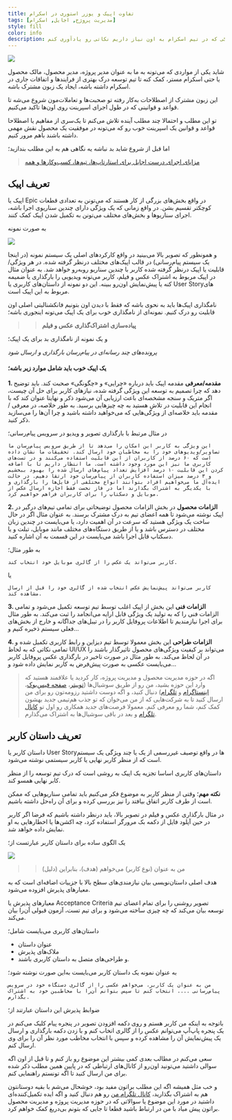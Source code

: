 ```yaml
---
title: تفاوت اپیک و یوزر استوری در اسکرام
tags: [مدیریت پروژخ, اجایل, اسکرام]
style: fill
color: info
description: تو این مطلب در مورد تفاوت یوزر استوری و اپیک نوشتم و قرار هست در چند مطلب آینده روی همین موضوعات و زبان مشترکی که در تیم اسکرام به اون نیاز داریم نکاتی رو یادآوری کنم.
---
```

![](https://fa.ahmadi.pm/assets/imgpsts/epic-user-story-agile-methodology.jpg)

شاید یکی از مواردی که می‌تونه به ما به عنوان مدیر پروژه، مدیر محصول، مالک محصول یا حتی اسکرام مستر، کمک کنه تا تیم توسعه درک بهتری از فرایندها و اتفاقات جاری در اسکرام داشته باشه، ایجاد یک زبون مشترک باشه. 

این زبون مشترک از اصطلاحات به‌کار رفته تو صحبت‌ها و تعاملات‌مون شروع می‌شه تا قواعد و قوانینی که در طول اجرای اسپرینت روی اون‌ها تاکید می‌کنیم.

تو این مطلب و احتمالا چند مطلب آینده تلاش می‌کنم تا یک‌سری از مفاهیم یا اصطلاحا قواعد و قوانین یک اسپرینت خوب رو که می‌تونه در موفقیت یک محصول نقش مهمی داشته باشند باهم مرور کنیم.

اما قبل از شروع شاید بد نباشه یه نگاهی هم به این مطلب بندازید؛

> [مزایای اجرای درست اجایل برای استارتاپ‌ها، تیم‌ها، کسب‌وکارها و همه](https://fa.ahmadi.pm/articles/Agile-benefits-for-startups)


## تعریف اپیک

اپیک یا Epic در واقع بخش‌های بزرگی از کار هستند که می‌تونن به تعدادی قطعات کوچکتر تقسیم بشن. در واقع زمانی که یک ویژگی دارای چندین سناریوی اجرا باشه، اجرای سناریوها و بخش‌های مختلف می‌تونن به تکمیل شدن اپیک کمک کنند.

به صورت نمونه

![](https://fa.ahmadi.pm/assets/imgpsts/1_JgDWDCIAU-y1pgPsI8ylpw.png)

و همونطور که تصویر بالا می‌بینید در واقع کارکردهای اصلی یک سیستم نمونه (در اینجا یک سیستم پیام‌رسانی) در قالب اپیک‌های مختلف درنظر گرفته شده. در هر ویژگی/قابلیت یا اپیک درنظر گرفته شده کاربر با چندین سناریو روبه‌رو خواهد شد. به عنوان مثال در اپیک مربوط به اشتراک عکس و فیلم، کاربر می‌تونه ویدیویی را بارگذاری یا ضمیمه کنه یا پیش‌نمایش اون‌رو ببینه. این دو نمونه از داستان‌های کاربری یا User Storyهای مربوط به این اپیک است.

نامگذاری اپیک‌ها باید به نحوی باشه که فقط با دیدن اون بتونیم فانکشنالیتی اصلی اون قابلیت رو درک کنیم. نمونه‌ای از نامگذاری خوب برای یک اپیک می‌تونه اینجوری باشه؛

>> **پیاده‌سازی اشتراک‌گذاری عکس و فیلم**

و یک نمونه از نامگذاری بد برای یک اپیک؛

*پرونده‌های چند رسانه‌ای در پیام‌رسان بارگذاری و ارسال شود*

#### یک اپیک خوب باید شامل موارد زیر باشه؛

**1. مقدمه/معرفی**
مقدمه اپیک باید درباره «چرایی» و «چگونگی» صحبت کند. باید توضیح دهد که چرا تصمیم به توسعه این ویژگی گرفته شده، نیازهای کاربر برای حل آن چیست، اگر متریک و سنجه مشخصه‌ای باعث ارزیابی آن می‌شود ذکر و نهایتا عنوان کند که با انجام این قابلیت در تلاش هستید به چه چیزهایی برسید. به طور خلاصه، در معرفی / مقدمه باید خلاصه‌ای از ویژگی‌هایی که می‌خواهید داشته باشید و چرا آن‌ها را می‌سازید ذکر کنید.

در مثال مرتبط با بارگذاری تصویر و ویدیو در سرویس پیام‌رسانی؛

`این ویژگی به کاربر این امکان را می‌دهد تا از طریق سرویس پیام‌رسان ما تصاویر/ویدیوهای خود را به مخاطبان خود ارسال کند.
تحقیقات ما نشان داده است که ۶۰ درصد از کاربران از این قابلیت استفاده می‌کنند و در تست‌های کاربری ما نیز این مورد وجود داشته است. ما انتظار داریم تا با اضافه کردن این قابلیت ۱۰ درصد افزایش تعداد پیام‌های ارسال شده را بهبود ببخشیم و ۳ درصد میزان استفاده کاربران از پیام‌رسان خود ارتقا دهیم. در حالت ایده‌آل ما می‌خواهیم افراد بتوانند انواع مختلفی از فایل‌ها را بارگذاری و با یکدیگر به اشتراک بگذارند اما در فاز نخست فقط اجازه ارسال عکس از موبایل و دسکتاپ را برای کاربران فراهم خواهیم کرد.`

**2. الزامات محصول**
در بخش الزامات محصول توضیحاتی برای تمامی تیم‌های درگیر در اپیک نوشته می‌شود تا همه اعضای تیم به درک مشترک برسند. به عنوان مثال اگر در حال ساخت یک ویژگی هستید که سرعت در آن اهمیت دارد، یا می‌بایست در چندین زبان مختلف در دسترس باشد و یا از طریق دستگاه‌های مختلف مانند موبایل، تبلت و یا دسکتاپ قابل اجرا باشد می‌بایست در این قسمت به آن اشاره کنید.

به طور مثال؛

`کاربر می‌تواند یک عکس را از گالری موبایل خود انتخاب کند.`

یا 

`کاربر می‌تواند پیش‌نمایش عکس انتخاب شده از گالری خود را قبل از ارسال مشاهده کند.`

**3. الزامات فنی**
این بخش از اپیک اغلب توسط تیم توسعه تکمیل می‌شود و تمامی الزامات فنی را که به تولید یک ویژگی قابل ارایه می‌انجامد را ثبت می‌کند. به طور مثال برای اجرا نیازمندیم تا اطلاعات پروفایل کاربر را در تیبل‌های جداگانه و خارج از بخش‌های فعلی سیستم ذخیره کنیم و...

**4. الزامات طراحی**
این بخش معمولا توسط تیم دیزاین و رابط کاربری تکمیل شده و تمامی نکاتی که به لحاظ UI/UX می‌تواند بر کیفیت ویژگی‌های محصول تاثیرگذار باشند را در آن لحاظ می‌کند.
به طور مثال در صورت تاخیر در بارگذاری عکس پروفایل کاربر می‌بایست عکسی به صورت پیش‌فرض به کاربر نمایش داده شود و...

> اگه در حوزه مدیریت محصول و مدیریت پروژه، کار کردید یا علاقمند هستید که وارد این حوزه بشید، من رو از طریق سوشیال‌ها ([توییتر](https://twitter.com/ahmadi_pm)، [صفحه فیس‌بوک](https://www.facebook.com/ahmadipm-336513290601728/)، [اینستاگرام](https://instagram.com/ahmadipm) و [تلگرام](https://t.me/ahmadipm)) دنبال کنید، و اگه دوست داشتید رزومه‌تون رو برای من ارسال کنید تا به شرکت‌هایی که از من می‌خوان که تو جذب هم‌تیمی جدید بهشون کمک کنم، شما رو معرفی کنم. معمولا فرصت‌های جدید همکاری رو اول تو [کانال تلگرام](https://t.me/ahmadipm) و بعد در باقی سوشیال‌ها به اشتراک می‌گذارم.

## تعریف داستان کاربر

داستان کاربر یا User Storyها در واقع توصیف غیررسمی از یک یا چند ویژگی یک سیستم است که از منظر کاربر نهایی یا کاربر سیستمی نوشته می‌شود.

داستان‌های کاربری اساسا تجزیه یک اپیک به روشی است که درک تیم توسعه را از منظر کابر نهایی همسو کند.

**نکته مهم**؛ وقتی از منظر کاربر به موضوع فکر می‌کنیم باید تمامی سناریوهایی که ممکن است از طرف کاربر اتفاق بیافتد را نیز بررسی کرده و برای آن راه‌حل داشته باشیم.

در مثال بارگذاری عکس و فیلم در تصویر بالا، باید درنظر داشته باشیم که فرضا اگر کاربر در حین آپلود فایل از دکمه بک مرورگر استفاده کرد، چه اکشن‌ها یا اخطارهایی به او نمایش داده خواهد شد.

یک الگوی ساده برای داستان کاربر عبارتست از؛

![](https://fa.ahmadi.pm/assets/imgpsts/User-Story-Card.png)

>> من به عنوان (نوع کاربر) می‌خواهم (هدف)، بنابراین (دلیل)

هدف اصلی داستان‌نویسی بیان نیازمندی‌های سطح بالا با جزییات اضافه‌ای است که به معیارهای پذیرش افزوده می‌شود.

معیارهای پذیرش یا Acceptance Criteria تصویر روشنی را برای تمام اعضای تیم توسعه بیان می‌کند که چه چیزی ساخته می‌شود و برای تیم تست، آزمون قبولی آن‌را بیان می‌کند.

داستان‌های کاربری می‌بایست شامل؛
* عنوان داستان
* ملاک‌های پذیرش 
* و طراحی‌های متصل به داستان کاربری باشند.

به عنوان نمونه یک داستان کاربر می‌بایست به‌این صورت نوشته شود؛

`من به عنوان یک کاربر، می‌خواهم عکسی را از گالری دستگاه خود در سرویس پیام‌رسانی .... انتخاب کنم تا سپس بتوانم آن‌را با مخاطبین خود به اشتراک بگذارم.`

ضوابط پذیرش این داستان عبارتند از؛

باتوجه به اینکه من کاربر هستم و روی دکمه افزودن تصویر در پنجره پیام کلیک می‌کنم در یک پنجره پاپ‌آپ می‌توانم عکس را از گالری اتخاب کنم و با زدن دکمه بارگذاری و ارسال یک پیش‌نمایش آن را مشاهده کرده و سپس با انتخاب مخاطب مورد نظر آن را برای وی ارسال کنم.

سعی می‌کنم در مطالب بعدی کمی بیشتر این موضوع رو باز کنم و تا قبل از اون اگه سوالی داشتید می‌تونید اون‌رو از کانال‌های ارتباطی که در پایین همین مطلب ذکر شده برای من ارسال کنید تا اگه تونستم راهنمایی کنم.

و خب مثل همیشه اگه این مطلب براتون مفید بود، خوشحال می‌شم با بقیه دوستانتون هم به اشتراک بگذارید، [کانال تلگرام من](https://t.me/ahmadipm) رو هم دنبال کنید و اگه ایده تکمیل‌کننده‌ای داشتید در مورد این موضوع یا سوالاتی که در حوزه مدیریت پروژه و مدیریت محصول براتون پیش میاد با من در ارتباط باشید قطعا تا جایی که بتونم بی‌دریغ کمک خواهم کرد.
